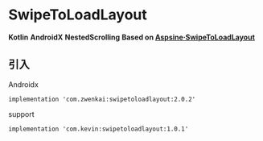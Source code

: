 # SwipeToLoadLayout

**Kotlin** **AndroidX** **NestedScrolling** **Based on [Aspsine·SwipeToLoadLayout](https://github.com/Aspsine/SwipeToLoadLayout)**

## 引入

Androidx
```
implementation 'com.zwenkai:swipetoloadlayout:2.0.2'
```

support
```
implementation 'com.kevin:swipetoloadlayout:1.0.1'
```